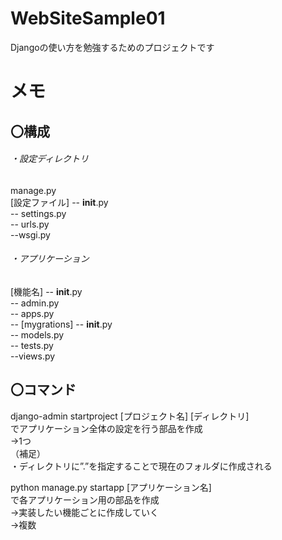 # WebSiteSample01

Djangoの使い方を勉強するためのプロジェクトです

# メモ
## 〇構成  
###### ・設定ディレクトリ  
manage.py  
[設定ファイル] -- __init__.py  
              -- settings.py  
              -- urls.py  
              --wsgi.py  

###### ・アプリケーション
[機能名] -- __init__.py  
         -- admin.py  
         -- apps.py  
         -- [mygrations] -- __init__.py  
         -- models.py  
         -- tests.py  
         --views.py  

## 〇コマンド
django-admin startproject [プロジェクト名] [ディレクトリ]  
でアプリケーション全体の設定を行う部品を作成  
→1つ  
（補足）  
・ディレクトリに”.”を指定することで現在のフォルダに作成される  

python manage.py startapp [アプリケーション名]  
で各アプリケーション用の部品を作成  
→実装したい機能ごとに作成していく  
→複数  
